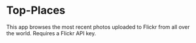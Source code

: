 Top-Places
==========

This app browses the most recent photos uploaded to Flickr from all over the world.  Requires a Flickr API key.